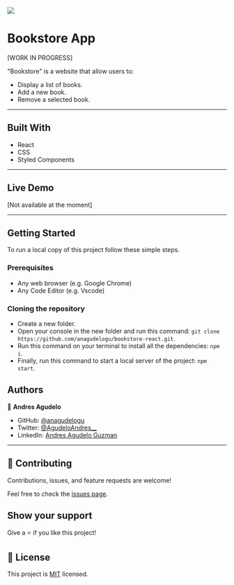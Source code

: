 ![](https://img.shields.io/badge/Microverse-blueviolet)

# Bookstore App

[WORK IN PROGRESS]

"Bookstore" is a website that allow users to:

- Display a list of books.
- Add a new book.
- Remove a selected book.

---

## Built With

- React
- CSS
- Styled Components

---

## Live Demo

[Not available at the moment]

---

## Getting Started

To run a local copy of this project follow these simple steps.

### Prerequisites

- Any web browser (e.g. Google Chrome)
- Any Code Editor (e.g. Vscode)

### Cloning the repository

- Create a new folder.
- Open your console in the new folder and run this command: `git clone https://github.com/anagudelogu/bookstore-react.git`.
- Run this command on your terminal to install all the dependencies: `npm i`.
- Finally, run this command to start a local server of the project: `npm start`.

## Authors

👤 **Andres Agudelo**

- GitHub: [@anagudelogu](https://github.com/anagudelogu)
- Twitter: [@AgudeloAndres\_\_](https://twitter.com/AgudeloAndres__)
- LinkedIn: [Andres Agudelo Guzman](https://linkedin.com/in/aagst)

---

## 🤝 Contributing

Contributions, issues, and feature requests are welcome!

Feel free to check the [issues page](https://github.com/anagudelogu/bookstore-react/issues).

## Show your support

Give a ⭐️ if you like this project!

## 📝 License

This project is [MIT](./MIT.md) licensed.
